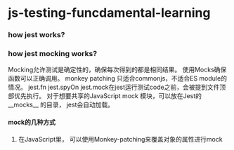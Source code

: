 # js-testing-funcdamental-learning

### how jest works?

### how jest mocking works?

Mocking允许测试是确定性的，确保每次得到的都是相同结果。
使用Mocks确保函数可以正确调用。
monkey patching 只适合commonjs，不适合ES module的情况。
jest.fn
jest.spyOn
jest.mock在jest运行测试code之前，会被提到文件顶部优先执行。
对于想要共享的JavaScript mock 模块，可以放在Jest的__mocks__
的目录， jest会自动加载。
#### mock的几种方式
1. 在JavaScript里， 可以使用Monkey-patching来覆盖对象的属性进行mock
